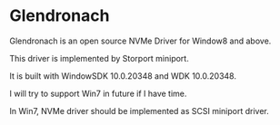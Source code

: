 # Glendronach
Glendronach is an open source NVMe Driver for Window8 and above.

This driver is implemented by Storport miniport.

It is built with WindowSDK 10.0.20348 and WDK 10.0.20348.

I will try to support Win7 in future if I have time.

In Win7, NVMe driver should be implemented as SCSI miniport driver.
